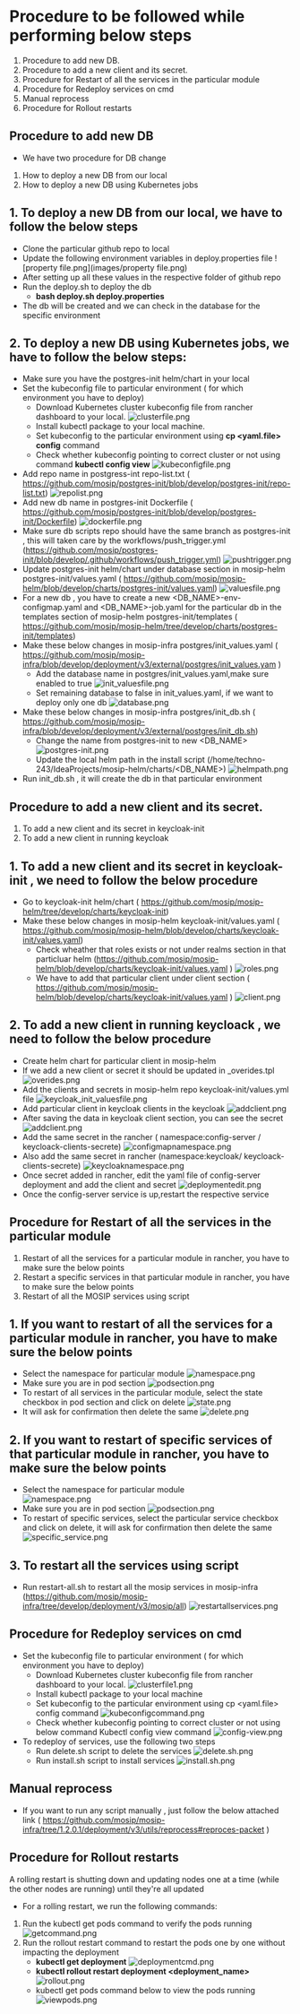 # Procedure to be followed while performing below steps

1. Procedure to add new DB.
2. Procedure to add a new client and its secret.
3. Procedure for Restart of all the services in the particular module
4. Procedure for Redeploy services on cmd
5. Manual reprocess
6. Procedure for Rollout restarts

## Procedure to add new DB

* We have two procedure for DB change
1. How to deploy a new DB from our local
2. How to deploy a new DB using Kubernetes jobs

## 1. To deploy a new DB from our local, we have to follow the below steps

* Clone the particular github repo to local
* Update the following environment variables in deploy.properties file
![property file.png](images/property file.png)
* After setting up all these values in the respective folder of github repo
* Run the deploy.sh to deploy the db
   * **bash deploy.sh deploy.properties**
* The db will be created and we can check in the database for the specific environment

## 2. To deploy a new DB using Kubernetes jobs, we have to follow the below steps:

*  Make sure you have  the  postgres-init helm/chart in your local
* Set the kubeconfig file to particular environment ( for which environment you have to deploy)
   * Download Kubernetes cluster kubeconfig file from rancher dashboard to your local.
   ![clusterfile.png](images/clusterfile.png)
   * Install kubectl package to your local machine.
   * Set  kubeconfig  to the particular environment using  **cp <yaml.file> config** command
   * Check whether kubeconfig pointing to correct cluster or not using command **kubectl config view**
   ![kubeconfigfile.png](images/kubeconfigfile.png)
* Add repo name in postgress-int repo-list.txt ( https://github.com/mosip/postgres-init/blob/develop/postgres-init/repo-list.txt)
![repolist.png](images/repolist.png)
* Add new db name in postgres-init Dockerfile ( https://github.com/mosip/postgres-init/blob/develop/postgres-init/Dockerfile)
![dockerfile.png](images/dockerfile.png)
* Make sure db scripts repo should have the same branch as postgres-init , this will taken care by the workflows/push_trigger.yml (https://github.com/mosip/postgres-init/blob/develop/.github/workflows/push_trigger.yml)
![pushtrigger.png](images/pushtrigger.png)
* Update postgres-init helm/chart under database section in mosip-helm postgres-init/values.yaml ( https://github.com/mosip/mosip-helm/blob/develop/charts/postgres-init/values.yaml)
![valuesfile.png](images/valuesfile.png)
* For a new db , you have to create  a new <DB_NAME>-env-configmap.yaml and <DB_NAME>-job.yaml for the particular db in the templates section of mosip-helm postgres-init/templates ( https://github.com/mosip/mosip-helm/tree/develop/charts/postgres-init/templates)
*  Make these below changes in mosip-infra postgres/init_values.yaml ( https://github.com/mosip/mosip-infra/blob/develop/deployment/v3/external/postgres/init_values.yam )
    * Add the database name in postgres/init_values.yaml,make sure enabled to true
    ![init_valuesfile.png](images/init_valuesfile.png)
    *  Set remaining database to false in init_values.yaml, if we want to deploy only one db
    ![database.png](images/database.png)
* Make these below changes in mosip-infra postgres/init_db.sh ( https://github.com/mosip/mosip-infra/blob/develop/deployment/v3/external/postgres/init_db.sh)
   * Change the name from postgres-init to new <DB_NAME>
   ![postgres-init.png](images/postgres-init.png)
   * Update the local helm path in the install script  (/home/techno-243/IdeaProjects/mosip-helm/charts/<DB_NAME>)
   ![helmpath.png](images/helmpath.png)
* Run init_db.sh , it will create the db in that particular environment


## Procedure to add a new client and its secret.

1. To add a new client and its secret in keycloak-init 
2. To add a new client in running keycloak 

## 1. To add a new client and its secret in keycloak-init , we need to follow the below procedure

* Go to keycloak-init helm/chart ( https://github.com/mosip/mosip-helm/tree/develop/charts/keycloak-init)
* Make these below changes in mosip-helm keycloak-init/values.yaml  ( https://github.com/mosip/mosip-helm/blob/develop/charts/keycloak-init/values.yaml)
   * Check wheather that roles exists or not under realms section in that particluar helm (https://github.com/mosip/mosip-helm/blob/develop/charts/keycloak-init/values.yaml )
   ![roles.png](images/roles.png)
   * We have to add that particular client  under client section ( https://github.com/mosip/mosip-helm/blob/develop/charts/keycloak-init/values.yaml )
   ![client.png](images/client.png)

## 2. To add a new client in running keycloack , we need to follow the below procedure

* Create helm chart for particular client in mosip-helm
* If we add a new client or secret it should be updated in _overides.tpl
![overides.png](images/overides.png)
* Add the clients and secrets  in mosip-helm repo keycloak-init/values.yml file
![keycloak_init_valuesfile.png](images/keycloak_init_valuesfile.png)
* Add particular client in keycloak clients in the keycloak
![addclient.png](images/addclient.png)
* After saving the data in keycloak client section, you can see the secret
![addclient.png](images/addclient.png)
* Add the same secret in the rancher ( namespace:config-server / keycloack-clients-secrete)
![configmapnamespace.png](images/configmapnamespace.png)
* Also add the same secret in rancher (namespace:keycloak/ keycloack-clients-secrete)
![keycloaknamespace.png](images/keycloaknamespace.png)
* Once secret added in rancher, edit the yaml file of config-server deployment and add the client and secret
![deploymentedit.png](images/deploymentedit.png)
* Once the config-server service is up,restart the respective service


## Procedure for Restart of all the services in the particular module

1. Restart of all the services for a particular module in rancher, you have to make sure the below points
2. Restart a specific services in that particular module in rancher, you have to make sure the below points
3. Restart of all the  MOSIP services using script

## 1. If you want to restart of all the services for a particular module in rancher, you have to make sure the below points

* Select the namespace for particular module
![namespace.png](images/namespace.png)
* Make sure you are in pod section 
![podsection.png](images/podsection.png)
* To restart of all services in the particular module, select the state checkbox  in pod section and click on delete 
![state.png](images/state.png)
* It will ask for confirmation then delete the same
![delete.png](images/delete.png)

## 2. If you want to restart of specific services of that particular module in rancher, you have to make sure the below points

* Select the namespace for particular module   
![namespace.png](images/namespace.png)
* Make sure you are in pod section
![podsection.png](images/podsection.png)
* To restart of specific services, select the particular service checkbox and click on delete, it will ask for confirmation then delete the same
![specific_service.png](images/specific_service.png)

## 3. To restart all the services using script

* Run restart-all.sh to restart all the mosip services  in mosip-infra (https://github.com/mosip/mosip-infra/tree/develop/deployment/v3/mosip/all)
![restartallservices.png](images/restartallservices.png)

##  Procedure for Redeploy services on cmd

* Set the kubeconfig file to particular environment ( for which environment you have to deploy)
   * Download Kubernetes cluster kubeconfig file from rancher dashboard to your local.
   ![clusterfile1.png](images/clusterfile1.png)
   * Install kubectl package to your local machine
   * Set kubeconfig to the particular environment using cp <yaml.file> config command
   ![kubeconfigcommand.png](images/kubeconfigcommand.png)
   * Check whether kubeconfig pointing to correct cluster or not using below command Kubectl config view  command
   ![config-view.png](images/config-view.png)
* To redeploy of services, use the following two steps
   * Run delete.sh script to delete the services
   ![delete.sh.png](images/delete.sh.png)
   * Run install.sh script to install services
   ![install.sh.png](images/install.sh.png)

## Manual reprocess

* If you want to run any script manually , just follow the below attached link
  ( https://github.com/mosip/mosip-infra/tree/1.2.0.1/deployment/v3/utils/reprocess#reproces-packet )


## Procedure for Rollout restarts

A rolling restart is shutting down and updating nodes one at a time (while the other nodes are running) until they're all updated

* For a rolling restart, we run the following commands:

1. Run the kubectl get pods command to verify the pods running
![getcommand.png](images/getcommand.png)
2. Run the rollout restart command  to restart the pods one by one without impacting the deployment 
    * **kubectl get deployment**
    ![deploymentcmd.png](images/deploymentcmd.png)
    * **kubectl rollout restart deployment <deployment_name>** 
    ![rollout.png](images/rollout.png)
    * kubectl get pods command below to view the pods running 
    ![viewpods.png](images/viewpods.png)




















